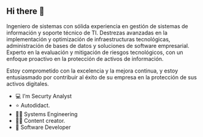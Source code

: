 ## Hi there 👋

Ingeniero de sistemas con sólida experiencia en gestión de sistemas de información y soporte técnico de TI. Destrezas avanzadas en la implementación y optimización de infraestructuras tecnológicas, administración de bases de datos y soluciones de software empresarial. Experto en la evaluación y mitigación de riesgos tecnológicos, con un enfoque proactivo en la protección de activos de información.

Estoy comprometido con la excelencia y la mejora continua, y estoy entusiasmado por contribuir al éxito de su empresa en la protección de sus activos digitales.




- 💻 I’m Securty Analyst
- ⭐ Autodidact.
- 🧑‍🎓 Systems Engineering
- 🧑‍🏫 Content creator.
- 📲 Software Developer

   
   



<!--
**Cyberdark-SecOS/Cyberdark-SecOs** is a ✨ _special_ ✨ repository because its `README.md` (this file) appears on your GitHub profile.


-->

